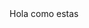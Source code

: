 <!DOCTYPE html>
<html lang="en">
  <head>
    <meta charset="utf-8">
    <meta http-equiv="X-UA-Compatible" content="IE=edge">
    <meta name="viewport" content="width=device-width, initial-scale=1">
    <meta name="description" content="Legumbres Marcos">
    <title>Lenteja VERDINA DE PUY</title>
    <link rel="canonical" href="/lenteja/2016/07/28/lenteja-verdina-de-puy.mdown">
    <link rel="stylesheet" href="https://maxcdn.bootstrapcdn.com/bootstrap/3.3.6/css/bootstrap.min.css" integrity="sha384-1q8mTJOASx8j1Au+a5WDVnPi2lkFfwwEAa8hDDdjZlpLegxhjVME1fgjWPGmkzs7" crossorigin="anonymous">
    <link rel="stylesheet" href="assets/application.css}">
    <script   src="https://code.jquery.com/jquery-1.12.4.min.js"   integrity="sha256-ZosEbRLbNQzLpnKIkEdrPv7lOy9C27hHQ+Xp8a4MxAQ="   crossorigin="anonymous"></script>
    <script src="https://maxcdn.bootstrapcdn.com/bootstrap/3.3.6/js/bootstrap.min.js" integrity="sha384-0mSbJDEHialfmuBBQP6A4Qrprq5OVfW37PRR3j5ELqxss1yVqOtnepnHVP9aJ7xS" crossorigin="anonymous"></script>
    <link href='https://fonts.googleapis.com/css?family=Lato:400,700,300|Josefin+Sans:400,300,700' rel='stylesheet' type='text/css'>
    <link href="https://maxcdn.bootstrapcdn.com/font-awesome/4.6.3/css/font-awesome.min.css" rel="stylesheet" integrity="sha384-T8Gy5hrqNKT+hzMclPo118YTQO6cYprQmhrYwIiQ/3axmI1hQomh7Ud2hPOy8SP1" crossorigin="anonymous">
  </head>
  <body>
    Hola como estas
    <script type="text/javascript" src="assets/application.css"></script>
  </body>
</html>
